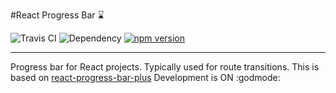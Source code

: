 #React Progress Bar :hourglass:

![Travis CI](https://travis-ci.org/KarandikarMihir/yet-another-react-progress.svg?branch=master "Logo Title Text 1")
![Dependency](https://david-dm.org/KarandikarMihir/yet-another-react-progress.svg)
[![npm version](https://badge.fury.io/js/yet-another-react-progress.svg)](https://badge.fury.io/js/yet-another-react-progress)
___
Progress bar for React projects. Typically used for route transitions. This is based on [react-progress-bar-plus](https://github.com/minhtranite/react-progress-bar-plus)
Development is ON :godmode:

